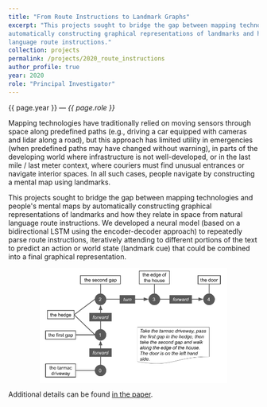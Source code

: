 ```yaml
---
title: "From Route Instructions to Landmark Graphs"
excerpt: "This projects sought to bridge the gap between mapping technologies and people's mental maps by 
automatically constructing graphical representations of landmarks and how they relate in space from natural 
language route instructions."
collection: projects
permalink: /projects/2020_route_instructions
author_profile: true
year: 2020
role: "Principal Investigator"
---
```


<p>{{ page.year }} &mdash; <i>{{ page.role }}</i></p>

Mapping technologies have traditionally relied on moving sensors through space along predefined paths (e.g., driving 
a car equipped with cameras and lidar along a road), but this approach has limited utility in emergencies (when 
predefined paths may have changed without warning), in parts of the developing world where infrastructure is not 
well-developed, or in the last mile / last meter context, where couriers must find unusual entrances or navigate 
interior spaces. In all such cases, people navigate by constructing a mental map using landmarks. 

This projects sought to bridge the gap between mapping technologies and people's mental maps by automatically 
constructing graphical representations of landmarks and how they relate in space from natural language route 
instructions. We developed a neural model (based on a bidirectional LSTM using the encoder-decoder approach) to
repeatedly parse route instructions, iteratively attending to different portions of the text to predict an action 
or world state (landmark cue) that could be combined into a final graphical representation.

<img src="/images/2018_cervantes_last-meter-diagram.png" alt="Last Meter Diagram" 
style="width:75%;margin-left:auto;margin-right:auto;display:block;">

Additional details can be found [in the paper](/files/2020_cervantes_landmark.pdf).
